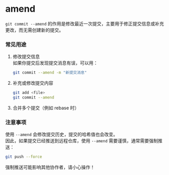 # amend

`git commit --amend` 的作用是修改最近一次提交，主要用于修正提交信息或补充更改，而无需创建新的提交。

### 常见用途

1. 修改提交信息  
   如果你提交后发现提交消息有误，可以用：  
   ```sh
   git commit --amend -m "新提交消息"
   ```
2. 补充或修改提交内容
   ```sh
   git add <file>
   git commit --amend
   ```
3. 合并多个提交（例如 rebase 时）

### 注意事项

使用 `--amend` 会修改提交历史，提交的哈希值也会改变。  
因此，如果提交已经推送到远程仓库，使用 `--amend` 需要谨慎，通常需要强制推送：
```sh
git push --force
```
强制推送可能影响其他协作者，请小心操作！